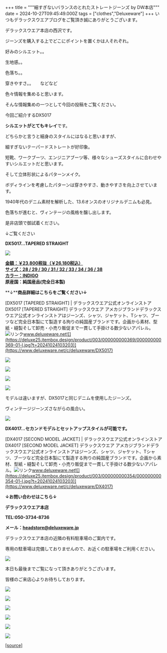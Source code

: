 +++
title = """細すぎないバランスのとれたストレートジーンズ  by  DW本店"""
date = 2024-10-27T09:45:49.000Z
tags = ["clothes","Deluxeware"]
+++
いつもデラックスウエアブログをご覧頂き誠にありがとうございます。

デラックスウエア本店の西沢です。

ジーンズを購入する上でどこにポイントを置くかは人それぞれ。

好みのシルエット。。

生地感。。

色落ち。。

穿きやすさ。。　　などなど

色々情報を集めると思います。

そんな情報集めの一つとして今回の投稿をご覧ください。

今回ご紹介するDX5017

**シルエットがとてもキレイ**です。

どちらかと言うと細身のスタイルにはなると思いますが、

細すぎないテーパードストレートが好印象。

短靴、ワークブーツ、エンジニアブーツ等、様々なシューズスタイルに合わせやすいシルエットだと思います。

そして立体形状によるパターンメイク。

ボディラインを考慮したパターンは穿きやすさ、動きやすさを向上させています。

1940年代のデニム素材を解析した、13.6オンスのオリジナルデニムも必見。

色落ちが進むと、ヴィンテージの風格を醸し出します。

是非店頭で御試着ください。

↓ご覧ください

**DX5017...TAPERED STRAIGHT**

[![](https://stat.ameba.jp/user_images/20241027/17/deluxeware/ee/78/j/o1172156215502870932.jpg)](https://stat.ameba.jp/user_images/20241027/17/deluxeware/ee/78/j/o1172156215502870932.jpg)

**[金額：￥23,800税抜（￥26,180税込）](https://www.deluxeware.net/c/deluxeware/DX5017)  
[サイズ：28 / 29 / 30 / 31 / 32 / 33 / 34 / 36 / 38](https://www.deluxeware.net/c/deluxeware/DX5017)  
[カラー：INDIGO](https://www.deluxeware.net/c/deluxeware/DX5017)  
原産国：純国産品(完全日本製)**

**↓****商品詳細はこちらをご覧ください↓**

[DX5017 \[TAPERED STRAIGHT\] | デラックスウエア公式オンラインストアDX5017 \[TAPERED STRAIGHT\] デラックスウエア アメカジブランドデラックスウエア公式オンラインストアはジーンズ、シャツ、ジャケット、Tシャツ、ブーツなど完全日本製にて製造する拘りの純国産ブランドです。企画から素材、型紙・縫製そして卸売・小売り販促まで一貫して手掛ける数少ないアパレル。![リンク](https://c.stat100.ameba.jp/ameblo/symbols/v3.20.0/svg/gray/editor_link.svg)www.deluxeware.net![](https://deluxe25.itembox.design/product/003/000000000369/000000000369-01-l.jpg?t=20241024103203)](https://www.deluxeware.net/c/deluxeware/DX5017)

**[![](https://stat.ameba.jp/user_images/20241027/17/deluxeware/1c/96/j/o1172156415502870927.jpg)](https://stat.ameba.jp/user_images/20241027/17/deluxeware/1c/96/j/o1172156415502870927.jpg)**

[![](https://stat.ameba.jp/user_images/20241027/17/deluxeware/94/84/j/o1168155815502870929.jpg)](https://stat.ameba.jp/user_images/20241027/17/deluxeware/94/84/j/o1168155815502870929.jpg)

[![](https://stat.ameba.jp/user_images/20241027/17/deluxeware/8c/ae/j/o1170156015502870934.jpg)](https://stat.ameba.jp/user_images/20241027/17/deluxeware/8c/ae/j/o1170156015502870934.jpg)

[![](https://stat.ameba.jp/user_images/20241027/18/deluxeware/02/21/j/o1168155815502904926.jpg)](https://stat.ameba.jp/user_images/20241027/18/deluxeware/02/21/j/o1168155815502904926.jpg)

モデルは違いますが、DX5017と同じデニムを使用したジーンズ。

ヴィンテージジーンズさながらの風合い。

[![](https://stat.ameba.jp/user_images/20241027/17/deluxeware/d5/80/j/o1172156415502870924.jpg)](https://stat.ameba.jp/user_images/20241027/17/deluxeware/d5/80/j/o1172156415502870924.jpg)

**DX4017...セカンドモデルとセットアップスタイルが可能です。**

[DX4017 \[SECOND MODEL JACKET\] | デラックスウエア公式オンラインストアDX4017 \[SECOND MODEL JACKET\] デラックスウエア アメカジブランドデラックスウエア公式オンラインストアはジーンズ、シャツ、ジャケット、Tシャツ、ブーツなど完全日本製にて製造する拘りの純国産ブランドです。企画から素材、型紙・縫製そして卸売・小売り販促まで一貫して手掛ける数少ないアパレル。![リンク](https://c.stat100.ameba.jp/ameblo/symbols/v3.20.0/svg/gray/editor_link.svg)www.deluxeware.net![](https://deluxe25.itembox.design/product/003/000000000354/000000000354-01-l.jpg?t=20241024103203)](https://www.deluxeware.net/c/deluxeware/DX4017)

**↓お問い合わせはこちら↓**

**デラックスウエア本店**

**TEL:050-3734-8736**

**メール：headstore@deluxeware.jp**

デラックスウエア本店の近隣の有料駐車場のご案内です。

専用の駐車場は完備しておりませんので、お近くの駐車場をご利用ください。

[![](https://stat.ameba.jp/user_images/20231002/16/deluxeware/6e/11/j/o0800080015345677212.jpg?caw=800)](https://ameblo.jp/deluxeware/image-12823266760-15345677212.html)

本日も最後までご覧になって頂きありがとうございます。

皆様のご来店心よりお待ちしております。

[![](https://stat.ameba.jp/user_images/20241016/14/deluxeware/bc/37/j/o0930015015498595508.jpg?caw=800)](https://www.deluxeware.net/c/tokusyu)

[![](https://stat.ameba.jp/user_images/20241007/16/deluxeware/df/96/j/o0800026015495163803.jpg?caw=800)](https://www.deluxeware.net/)

[![](https://stat.ameba.jp/user_images/20240614/12/deluxeware/fb/b4/j/o0800026015451324172.jpg?caw=800)](https://www.deluxeware.net/c/2024FWreserveall)

[![](https://stat.ameba.jp/user_images/20240315/15/deluxeware/04/7f/j/o0800026015413271803.jpg?caw=800)](https://www.instagram.com/deluxeware/?hl=ja)

[![](https://stat.ameba.jp/user_images/20220415/12/deluxeware/3b/ce/j/o0800026015103175481.jpg?caw=800)](https://www.deluxeware.net/f/headstore)

[![](https://stat.ameba.jp/user_images/20220415/12/deluxeware/d7/c6/j/o0800026015103175487.jpg?caw=800)](https://www.deluxeware.net/)

[[source]](https://ameblo.jp/deluxeware/entry-12872829504.html)
